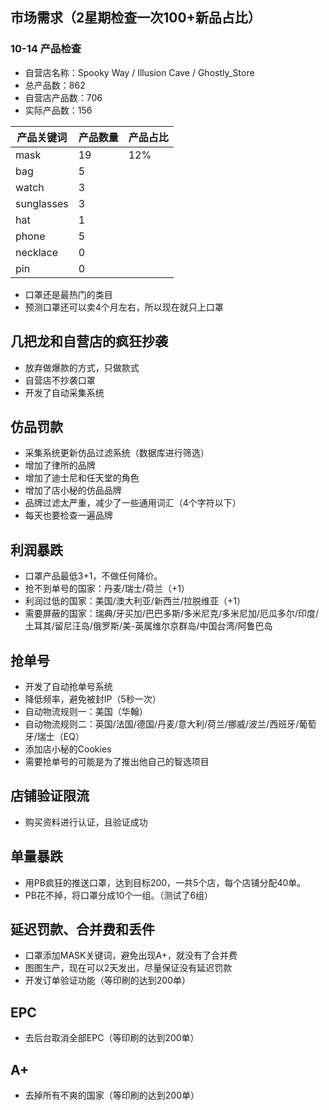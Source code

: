 ## 市场需求（2星期检查一次100+新品占比）
### 10-14 产品检查
* 自营店名称：Spooky Way / Illusion Cave / Ghostly_Store
* 总产品数：862
* 自营店产品数：706
* 实际产品数：156

|产品关键词|产品数量|产品占比|
|----|----|----|
|mask|19|12%|
|bag|5||
|watch|3||
|sunglasses|3||
|hat|1||
|phone|5||
|necklace|0||
|pin|0||

* 口罩还是最热门的类目
* 预测口罩还可以卖4个月左右，所以现在就只上口罩

## 几把龙和自营店的疯狂抄袭
* 放弃做爆款的方式，只做款式
* 自营店不抄袭口罩
* 开发了自动采集系统
    
## 仿品罚款
* 采集系统更新仿品过滤系统（数据库进行筛选）
* 增加了律所的品牌
* 增加了迪士尼和任天堂的角色
* 增加了店小秘的仿品品牌
* 品牌过滤太严重，减少了一些通用词汇（4个字符以下）
* 每天也要检查一遍品牌

## 利润暴跌
* 口罩产品最低3+1，不做任何降价。
* 抢不到单号的国家：丹麦/瑞士/荷兰（+1）
* 利润过低的国家：美国/澳大利亚/新西兰/拉脱维亚（+1）
* 需要屏蔽的国家：瑞典/牙买加/巴巴多斯/多米尼克/多米尼加/厄瓜多尔/印度/土耳其/留尼汪岛/俄罗斯/美-英属维尔京群岛/中国台湾/阿鲁巴岛
    
## 抢单号
* 开发了自动抢单号系统
* 降低频率，避免被封IP（5秒一次）
* 自动物流规则一：美国（华翰）
* 自动物流规则二：英国/法国/德国/丹麦/意大利/荷兰/挪威/波兰/西班牙/葡萄牙/瑞士（EQ）
* 添加店小秘的Cookies
* 需要抢单号的可能是为了推出他自己的智选项目

## 店铺验证限流
* 购买资料进行认证，且验证成功

## 单量暴跌
* 用PB疯狂的推送口罩，达到目标200，一共5个店，每个店铺分配40单。
* PB花不掉，将口罩分成10个一组。（测试了6组）
    
## 延迟罚款、合并费和丢件
* 口罩添加MASK关键词，避免出现A+，就没有了合并费
* 图图生产，现在可以2天发出，尽量保证没有延迟罚款
* 开发订单验证功能（等印刷的达到200单）

## EPC
* 去后台取消全部EPC（等印刷的达到200单）

## A+
* 去掉所有不爽的国家（等印刷的达到200单） 
